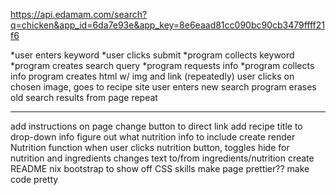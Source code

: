 https://api.edamam.com/search?q=chicken&app_id=6da7e93e&app_key=8e6eaad81cc090bc90cb3479ffff21f6


*user enters keyword
*user clicks submit
*program collects keyword
*program creates search query
*program requests info
*program collects info
program creates html w/ img and link (repeatedly)
user clicks on chosen image, goes to recipe site
user enters new search
program erases old search results from page
repeat

----
add instructions on page
change button to direct link
add recipe title to drop-down info
figure out what nutrition info to include
create render Nutrition function
when user clicks nutrition button, 
	toggles hide for nutrition and ingredients
	changes text to/from ingredients/nutrition
create README
nix bootstrap to show off CSS skills
make page prettier??
make code pretty